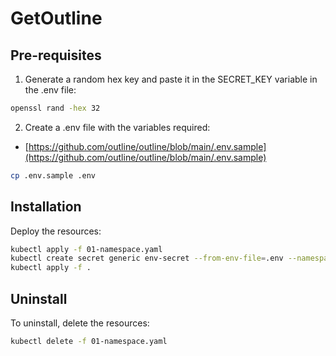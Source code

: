 # GetOutline

## Pre-requisites

1. Generate a random hex key and paste it in the SECRET_KEY variable in the .env file:
```bash
openssl rand -hex 32
```

2. Create a .env file with the variables required: 
- [https://github.com/outline/outline/blob/main/.env.sample](https://github.com/outline/outline/blob/main/.env.sample)
```bash
cp .env.sample .env
```

## Installation

Deploy the resources:
```bash
kubectl apply -f 01-namespace.yaml
kubectl create secret generic env-secret --from-env-file=.env --namespace=getoutline
kubectl apply -f .
```

## Uninstall

To uninstall, delete the resources:
```bash
kubectl delete -f 01-namespace.yaml
```